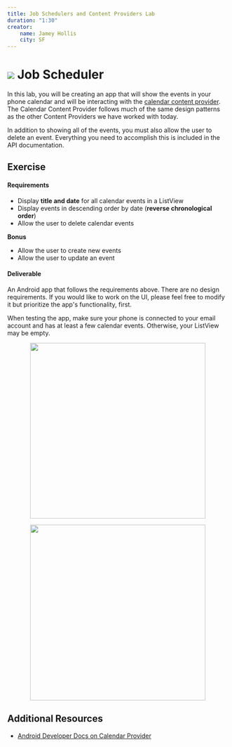 ```yaml
---
title: Job Schedulers and Content Providers Lab
duration: "1:30"
creator:
    name: Jamey Hollis
    city: SF
---
```


# ![](https://ga-dash.s3.amazonaws.com/production/assets/logo-9f88ae6c9c3871690e33280fcf557f33.png) Job Scheduler

In this lab, you will be creating an app that will show the events in your phone calendar and will be interacting with the [calendar content provider](http://developer.android.com/guide/topics/providers/calendar-provider.html). The Calendar Content Provider follows much of the same design patterns as the other Content Providers we have worked with today.

In addition to showing all of the events, you must also allow the user to delete an event. Everything you need to accomplish this is included in the API documentation.

## Exercise

#### Requirements

- Display **title and date** for all calendar events in a ListView
- Display events in descending order by date (**reverse chronological order**)
- Allow the user to delete calendar events

**Bonus**

- Allow the user to create new events
- Allow the user to update an event

#### Deliverable

An Android app that follows the requirements above. There are no design requirements. If you would like to work on the UI, please feel free to modify it but prioritize the app's functionality, first.

When testing the app, make sure your phone is connected to your email account and has at least a few calendar events. Otherwise, your ListView may be empty.  

<p align="center">
  <img src="screenshots/screen1.png" height="400px" />
</p>

<p align="center">
  <img src="screenshots/screen2.png" height="400px" />
</p>

## Additional Resources  
- [Android Developer Docs on Calendar Provider](http://developer.android.com/guide/topics/providers/calendar-provider.html)